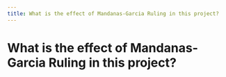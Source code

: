 ```yaml
---
title: What is the effect of Mandanas-Garcia Ruling in this project?
---
```


# What is the effect of Mandanas-Garcia Ruling in this project?
